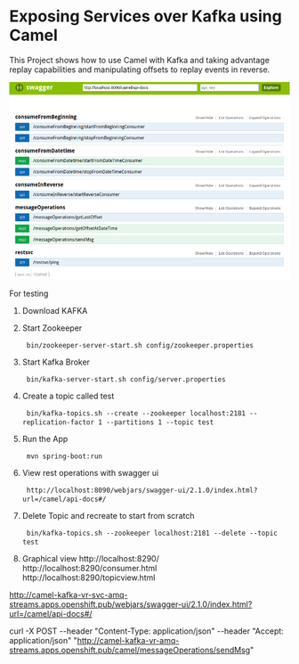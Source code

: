 Exposing Services over Kafka using Camel
===========================

This Project shows how to use Camel with Kafka and taking advantage replay capabilities and manipulating offsets to replay events in reverse.

![Alt text](assets/screenshot01.png?raw=true "Title")

For testing

1. Download KAFKA
		
2. Start Zookeeper

		bin/zookeeper-server-start.sh config/zookeeper.properties
		
3. Start Kafka Broker

		bin/kafka-server-start.sh config/server.properties
	
4. Create a topic called test
		
		bin/kafka-topics.sh --create --zookeeper localhost:2181 --replication-factor 1 --partitions 1 --topic test
	
5. Run the App
    	
    	mvn spring-boot:run

6. View rest operations with swagger ui    
    	
    	http://localhost:8090/webjars/swagger-ui/2.1.0/index.html?url=/camel/api-docs#/
    
    
7. Delete Topic and recreate to start from scratch
    	
		bin/kafka-topics.sh --zookeeper localhost:2181 --delete --topic test

8. Graphical view
		http://localhost:8290/
		http://localhost:8290/consumer.html
		http://localhost:8290/topicview.html
    
    
    
http://camel-kafka-vr-svc-amq-streams.apps.openshift.pub/webjars/swagger-ui/2.1.0/index.html?url=/camel/api-docs#/

curl -X POST --header "Content-Type: application/json" --header "Accept: application/json" "http://camel-kafka-vr-amq-streams.apps.openshift.pub/camel/messageOperations/sendMsg"
